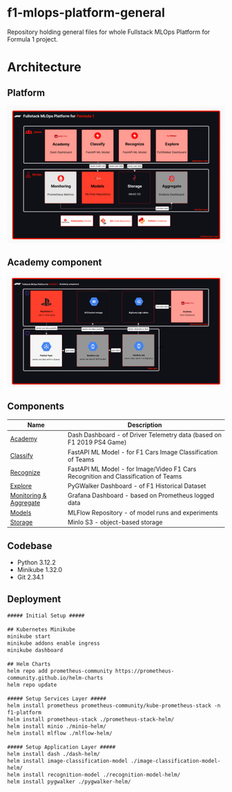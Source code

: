 # f1-mlops-platform-general
Repository holding general files for whole Fullstack MLOps Platform for Formula 1 project.

# Architecture
## Platform
![sample image](./architecture/f1-platform-architecture-reds.png)
## Academy component
![sample image](./architecture/F1-Platform-Academy-architecture.png)

## Components

| Name      | Description |
| ----------- | ----------- |
| [Academy](https://gitlab.com/formula-1-fullstack-mlops/platform-components-helm-charts-repository/dash-helm)      | Dash Dashboard - of Driver Telemetry data (based on F1 2019 PS4 Game)       |
| [Classify](https://gitlab.com/formula-1-fullstack-mlops/formula-one-image-classification-model)   | FastAPI ML Model - for F1 Cars Image Classification of Teams        |
| [Recognize](https://gitlab.com/formula-1-fullstack-mlops/formula-one-recognition-model)   | FastAPI ML Model - for Image/Video F1 Cars Recognition and Classification of Teams        |
| [Explore](https://gitlab.com/formula-1-fullstack-mlops/platform-components-helm-charts-repository/pygwalker-helm)   | PyGWalker Dashboard - of F1 Historical Dataset        |
| [Monitoring & Aggregate](https://gitlab.com/formula-1-fullstack-mlops/platform-components-helm-charts-repository/prometheus-stack-helm)   | Grafana Dashboard - based on Prometheus logged data        |
| [Models](https://gitlab.com/formula-1-fullstack-mlops/platform-components-helm-charts-repository/mlflow-helm)   | MLFlow Repository - of model runs and experiments        |
| [Storage](https://gitlab.com/formula-1-fullstack-mlops/platform-components-helm-charts-repository/minio-helm)   |  MinIo S3 - object-based storage         |

## Codebase
- Python 3.12.2
- Minikube 1.32.0
- Git 2.34.1

## Deployment
```
##### Initial Setup #####

## Kubernetes Minikube
minikube start
minikube addons enable ingress
minikube dashboard

## Helm Charts
helm repo add prometheus-community https://prometheus-community.github.io/helm-charts
helm repo update

##### Setup Services Layer #####
helm install prometheus prometheus-community/kube-prometheus-stack -n f1-platform
helm install prometheus-stack ./prometheus-stack-helm/
helm install minio ./minio-helm/
helm install mlflow ./mlflow-helm/

##### Setup Application Layer #####
helm install dash ./dash-helm/
helm install image-classification-model ./image-classification-model-helm/
helm install recognition-model ./recognition-model-helm/
helm install pygwalker ./pygwalker-helm/
```